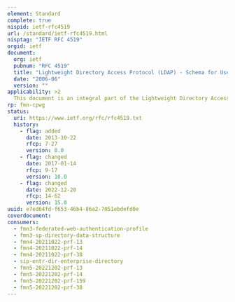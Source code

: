```yaml
---
element: Standard
complete: true
nispid: ietf-rfc4519
url: /standard/ietf-rfc4519.html
nisptag: "IETF RFC 4519"
orgid: ietf
document:
  org: ietf
  pubnum: "RFC 4519"
  title: "Lightweight Directory Access Protocol (LDAP) - Schema for User Applications"
  date: "2006-06"
  version: ""
applicability: >2
  This document is an integral part of the Lightweight Directory Access Protocol (LDAP) technical specification. It provides a technical specification of attribute types and object classes intended for use by LDAP directory clients for many directory services, such as White Pages. These objects are widely used as a basis for the schema in many LDAP directories. This document does not cover attributes used for the administration of directory servers, nor does it include directory objects defined for specific uses in other documents.
rp: fmn-cpwg
status:
  uri: https://www.ietf.org/rfc/rfc4519.txt
  history: 
    - flag: added
      date: 2013-10-22
      rfcp: 7-27
      version: 8.0
    - flag: changed
      date: 2017-01-14
      rfcp: 9-17
      version: 10.0
    - flag: changed
      date: 2022-12-20
      rfcp: 14-62
      version: 15.0
uuid: e7ed64fd-f653-46b4-86a2-7051ebdefd0e
coverdocument:
consumers:
  - fmn3-federated-web-authentication-profile
  - fmn3-sp-directory-data-structure
  - fmn4-20211022-prf-13
  - fmn4-20211022-prf-14
  - fmn4-20211022-prf-38
  - sip-entr-dir-enterprise-directory
  - fmn5-20221202-prf-13
  - fmn5-20221202-prf-14
  - fmn5-20221202-prf-159
  - fmn5-20221202-prf-38
---
```

